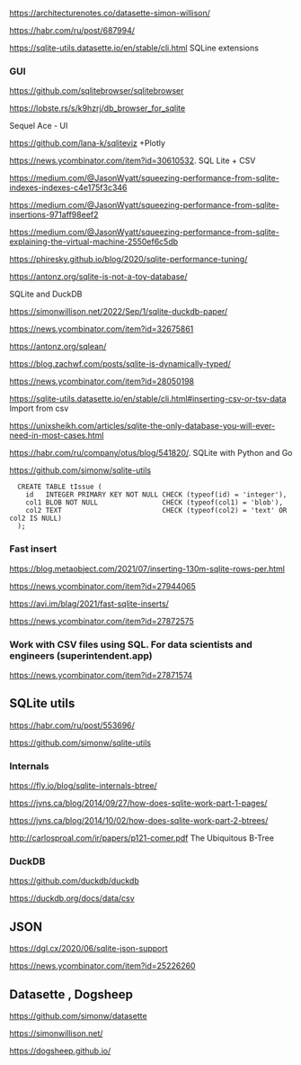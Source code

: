 https://architecturenotes.co/datasette-simon-willison/

https://habr.com/ru/post/687994/

https://sqlite-utils.datasette.io/en/stable/cli.html SQLine extensions
 

### GUI
https://github.com/sqlitebrowser/sqlitebrowser

https://lobste.rs/s/k9hzrj/db_browser_for_sqlite

Sequel Ace - UI

https://github.com/lana-k/sqliteviz +Plotly

https://news.ycombinator.com/item?id=30610532. SQL Lite + CSV

https://medium.com/@JasonWyatt/squeezing-performance-from-sqlite-indexes-indexes-c4e175f3c346

https://medium.com/@JasonWyatt/squeezing-performance-from-sqlite-insertions-971aff98eef2

https://medium.com/@JasonWyatt/squeezing-performance-from-sqlite-explaining-the-virtual-machine-2550ef6c5db

https://phiresky.github.io/blog/2020/sqlite-performance-tuning/

https://antonz.org/sqlite-is-not-a-toy-database/

SQLite and DuckDB

https://simonwillison.net/2022/Sep/1/sqlite-duckdb-paper/

https://news.ycombinator.com/item?id=32675861

https://antonz.org/sqlean/

https://blog.zachwf.com/posts/sqlite-is-dynamically-typed/

https://news.ycombinator.com/item?id=28050198

https://sqlite-utils.datasette.io/en/stable/cli.html#inserting-csv-or-tsv-data  Import from csv

https://unixsheikh.com/articles/sqlite-the-only-database-you-will-ever-need-in-most-cases.html

https://habr.com/ru/company/otus/blog/541820/.  SQLite with  Python and Go

https://github.com/simonw/sqlite-utils

```
  CREATE TABLE tIssue (
    id   INTEGER PRIMARY KEY NOT NULL CHECK (typeof(id) = 'integer'),
    col1 BLOB NOT NULL                CHECK (typeof(col1) = 'blob'),
    col2 TEXT                         CHECK (typeof(col2) = 'text' OR col2 IS NULL)
  );
  ```

### Fast insert
https://blog.metaobject.com/2021/07/inserting-130m-sqlite-rows-per.html

https://news.ycombinator.com/item?id=27944065

https://avi.im/blag/2021/fast-sqlite-inserts/

https://news.ycombinator.com/item?id=27872575


### Work with CSV files using SQL. For data scientists and engineers (superintendent.app)

https://news.ycombinator.com/item?id=27871574

## SQLite utils

https://habr.com/ru/post/553696/ 

https://github.com/simonw/sqlite-utils

### Internals
https://fly.io/blog/sqlite-internals-btree/

https://jvns.ca/blog/2014/09/27/how-does-sqlite-work-part-1-pages/

https://jvns.ca/blog/2014/10/02/how-does-sqlite-work-part-2-btrees/

http://carlosproal.com/ir/papers/p121-comer.pdf The Ubiquitous B-Tree


### DuckDB

https://github.com/duckdb/duckdb

https://duckdb.org/docs/data/csv


## JSON

https://dgl.cx/2020/06/sqlite-json-support

https://news.ycombinator.com/item?id=25226260

## Datasette , Dogsheep

https://github.com/simonw/datasette

https://simonwillison.net/

https://dogsheep.github.io/
